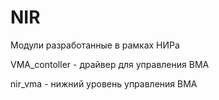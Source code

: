 # NIR
Модули разработанные в рамках НИРа

VMA_contoller - драйвер для управления ВМА 

nir_vma - нижний уровень управления ВМА
